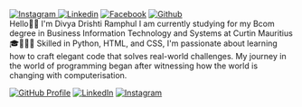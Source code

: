 
 <div class="socialmedia">
            <a href="https://www.instagram.com/vani1_4/" target="_blank"><img src="Images /instagram.svg" id="instagram" alt="Instagram"              </a>
            <a href="https://www.linkedin.com/in/divya-drishti-ramphul-109866238/" target="_blank"><img src="Images /linkedin.svg"                     id="linkedin" alt="Linkedin"></a>
            <a href="https://www.facebook.com/div.ya.3597789/" target="_blank"><img src="Images /facebook.svg" id="facebook"                          alt="Facebook"></a>
            <a href="https://github.com/" target="_blank"><img src="Images /icons8-github-50.png" id="github" alt="Github"></a>
</div>                                                     Hello👋🏽 I'm Divya Drishti Ramphul 
I am currently studying for my Bcom degree in Business Information Technology and Systems at Curtin Mauritius🎓👩🏾‍💻 Skilled in Python, HTML, and CSS, I'm passionate about learning how to craft elegant code that solves real-world challenges. My journey in the world of programming began after witnessing how the world is changing with computerisation.
                
 
 
 


[![GitHub Profile](https://img.shields.io/badge/GitHub-Profile-brightgreen)](https://github.com/your-username)
[![LinkedIn](https://img.shields.io/badge/LinkedIn-Connect-blue)]((https://www.linkedin.com/in/divya-drishti-ramphul-109866238/))
[![Instagram](https://img.shields.io/badge/Instagram-Follow%20%40your_username-orange)](https://www.instagram.com/vani1_4/)


